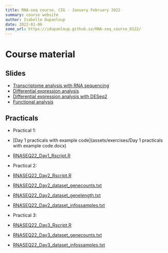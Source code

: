 ```yaml
---
title: RNA-seq course, CIG - January February 2022
summary: course website
author: Isabelle Dupanloup
date: 2022-01-06
some_url: https://idupanloup.github.io/RNA-seq_course_0122/
---
```


# Course material

## Slides

- [Transcriptome analysis with RNA sequencing](assets/pdf/RNASEQ22_Day1_ID.pdf)
- [Differential expression analysis](assets/pdf/RNASEQ22_Day2_DGE_ID.pdf)
- [Differential expression analysis with DESeq2](assets/pdf/RNASEQ22_Day3_DESeq2_ID.pdf)
- [Functional analysis](assets/pdf/RNASEQ22_Day3_FA_ID.pdf)

## Practicals

- Practical 1:
- [Day 1 practicals with example code](assets/exercises/Day 1 practicals with example code.docx)
- [RNASEQ22_Day1_Rscript.R](assets/exercises/RNASEQ22_Day1_Rscript.R)

- Practical 2:
- [RNASEQ22_Day2_Rscript.R](assets/exercises/RNASEQ22_Day2_Rscript.R)
- [RNASEQ22_Day2_dataset_genecounts.txt](assets/exercises/RNASEQ22_Day2_dataset_genecounts.txt)
- [RNASEQ22_Day2_dataset_genelength.txt](assets/exercises/RNASEQ22_Day2_dataset_genelength.txt)
- [RNASEQ22_Day2_dataset_infossamples.txt](assets/exercises/RNASEQ22_Day2_dataset_infossamples.txt)

- Practical 3:
- [RNASEQ22_Day3_Rscript.R](assets/exercises/RNASEQ22_Day3_Rscript.R)
- [RNASEQ22_Day3_dataset_genecounts.txt](assets/exercises/RNASEQ22_Day3_dataset_genecounts.txt)
- [RNASEQ22_Day3_dataset_infossamples.txt](assets/exercises/RNASEQ22_Day3_dataset_infossamples.txt)
